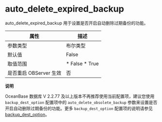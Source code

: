 auto_delete_expired_backup 
===============================================

auto_delete_expired_backup 用于设置是否开启自动删除过期备份的功能。


|      **属性**      |                                                 **描述**                                                 |
|------------------|--------------------------------------------------------------------------------------------------------|
| 参数类型             | 布尔类型                                                                                                   |
| 默认值              | False                                                                                                  |
| 取值范围             | * False   * True    |
| 是否重启 OBServer 生效 | 否                                                                                                      |


**说明**



OceanBase 数据库 V 2.2.77 及以上版本不再推荐使用当前配置项，建议您使用 `backup_dest_option` 配置项中的 `auto_delete_obsolete_backup` 参数来设置是否开启自动删除过期备份的功能。更多 `backup_dest_option` 配置项的说明请参见 [backup_dest_option](/zh-CN/13.reference-guide/3.system-configuration-items/18.backup_dest_option-1-2.md)。

